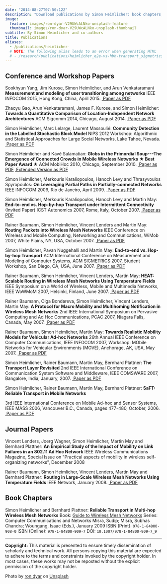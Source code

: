 ```yaml
---
date: "2014-08-27T07:50:12Z"
description: "Download publications by Simon Heimlicher: book chapters, journal, conference and workshop papers"
image:
  feature: images/ron-dyar-V29UWcALNko-unsplash-feature
  thumbnail: images/ron-dyar-V29UWcALNko-unsplash-thumbnail
subtitle: By Simon Heimlicher and co-authors
title: Publications
aliases:
  - /publications/heimlicher-
  # NOTE: The following alias leads to an error when generating HTML
  # - /research/publications/heimlicher_e2e-vs-hbh-transport_sigmetrics07.pdf/1000
---
```


## Conference and Workshop Papers

Sookhyun Yang, Jim Kurose, Simon Heimlicher, and Arun Venkataramani
**Measurement and modeling of user transitioning among networks**
IEEE INFOCOM 2015, Hong Kong, China, April 2015.
[<i class="fa fa-file-pdf"></i>&nbsp;Paper as PDF](/research/publications/yang_network-transitioning_infocom15.pdf)

Zhaoyu Gao, Arun Venkataramani, James F. Kurose, and Simon Heimlicher:
**Towards a Quantitative Comparison of Location-Independent Network
Architectures**   ACM Sigcomm 2014, Chicago, August 2014.
[<i class="fa fa-file-pdf"></i>&nbsp;Paper as PDF](/research/publications/gao_netarch_sigcomm14.pdf)

Simon Heimlicher, Marc Lelarge, Laurent Massoulié:
**Community Detection in the Labelled Stochastic Block Model**
NIPS 2012 Workshop: Algorithmic and Statistical Approaches for Large Social Networks, Lake Tahoe, Nevada.
[<i class="fa fa-file-pdf"></i>&nbsp;Paper as PDF](/research/publications/heimlicher_community-labelled-sbm_nips12.pdf)

Simon Heimlicher and Kavé Salamatian:
**Globs in the Primordial Soup---The Emergence of Connected Crowds in Mobile Wireless Networks**
**★ Best Paper Award ★**
ACM MobiHoc 2010, Chicago, September 2010.
[<i class="fa fa-file-pdf"></i>&nbsp;Paper as PDF](/research/publications/heimlicher_globs_mobihoc10.pdf)
[<i class="fa fa-file-pdf"></i>&nbsp;Extended Version as PDF](/research/publications/heimlicher_globs_mobihoc10-extended.pdf)

Simon Heimlicher, Merkouris Karaliopoulos, Hanoch Levy and Thrasyvoulos Spyropoulos:
**On Leveraging Partial Paths in Partially-connected Networks**
IEEE INFOCOM 2009, Rio de Janeiro, April 2009.
[<i class="fa fa-file-pdf"></i>&nbsp;Paper as PDF](/research/publications/heimlicher_partialpaths_infocom09.pdf)

Simon Heimlicher, Merkouris Karaliopoulos, Hanoch Levy and Martin May:
**End-to-end vs. Hop-by-hop Transport under Intermittent Connectivity** (Invited Paper)
ICST Autonomics 2007, Rome, Italy, October 2007.
[<i class="fa fa-file-pdf"></i>&nbsp;Paper as PDF](/research/publications/heimlicher_e2e-vs-hbh-intermittent_autonomics07.pdf)

Rainer Baumann, Simon Heimlicher, Vincent Lenders and Martin May:
**Routing Packets into Wireless Mesh Networks**
IEEE Conference on Wireless and Mobile Computing, Networking and Communications, WiMob 2007, White Plains, NY, USA, October 2007.
[<i class="fa fa-file-pdf"></i>&nbsp;Paper as PDF](/research/publications/baumann_routing-into-wmn_wimob07.pdf)

Simon Heimlicher, Pavan Nuggehalli and Martin May:
**End-to-end vs. Hop-by-hop Transport**
ACM International Conference on Measurement and Modeling of Computer Systems, ACM SIGMETRICS 2007, Student Workshop, San Diego, CA, USA, June 2007.
[<i class="fa fa-file-pdf"></i>&nbsp;Paper as PDF](/research/publications/heimlicher_e2e-vs-hbh-transport_sigmetrics07.pdf)

Rainer Baumann, Simon Heimlicher, Vincent Lenders, Martin May:
**HEAT: Scalable Routing in Wireless Mesh Networks Using Temperature Fields**
IEEE Symposium on a World of Wireless, Mobile and Multimedia Networks, IEEE WoWMoM 2007, Helsinki, Finland, June 2007.
[<i class="fa fa-file-pdf"></i>&nbsp;Paper as PDF](/research/publications/baumann_heat_wowmom07.pdf)

Rainer Baumann, Olga Bondareva, Simon Heimlicher, Vincent Lenders, Martin May:
**A Protocol for Macro Mobility and Multihoming Notification in Wireless Mesh Networks**
2nd IEEE International Symposium on Pervasive Computing and Ad Hoc Communications, PCAC 2007, Niagara Falls, Canada, May 2007.
[<i class="fa fa-file-pdf"></i>&nbsp;Paper as PDF](/research/publications/baumann_protocol-for-macro-mobility_pcac07.pdf)

Rainer Baumann, Simon Heimlicher, Martin May:
**Towards Realistic Mobility Models for Vehicular Ad-hoc Networks**
26th Annual IEEE Conference on Computer Communications, IEEE INFOCOM 2007, Workshop: MObile Networks for Vehicular Environments (MOVE), Anchorage, AK, USA, May 2007.
[<i class="fa fa-file-pdf"></i>&nbsp;Paper as PDF](/research/publications/baumann_realistic-mobility-models_infocom07.pdf)

Simon Heimlicher, Rainer Baumann, Martin May, Bernhard Plattner:
**The Transport Layer Revisited**
2nd IEEE International Conference on Communication System Software and Middleware, IEEE COMSWARE 2007, Bangalore, India, January, 2007.
[<i class="fa fa-file-pdf"></i>&nbsp;Paper as PDF](/research/publications/heimlicher_transport-layer-revisited_comsware07.pdf)

Simon Heimlicher, Rainer Baumann, Martin May, Bernhard Plattner:
**SaFT: Reliable Transport in Mobile Networks**

3rd IEEE International Conference on Mobile Ad-hoc and Sensor Systems, IEEE MASS 2006, Vancouver B.C., Canada, pages 477-480, October, 2006.
[<i class="fa fa-file-pdf"></i>&nbsp;Paper as PDF](/research/publications/heimlicher_saft_mass06.pdf)

## Journal Papers

Vincent Lenders, Joerg Wagner, Simon Heimlicher, Martin May and Bernhard Plattner:
**An Empirical Study of the Impact of Mobility on Link Failures
in an 802.11 Ad Hoc Network**
IEEE Wireless Communications Magazine, Special Issue on "Practical aspects of mobility in wireless
self-organizing networks", December 2008

Rainer Baumann, Simon Heimlicher, Vincent Lenders, Martin May and Bernhard Plattner:
**Routing in Large-Scale Wireless Mesh Networks Using Temperature Fields**
IEEE Network, January 2008.
[<i class="fa fa-file-pdf"></i>&nbsp;Paper as PDF](/research/publications/baumann_heat_ieeenetwork08.pdf)

## Book Chapters

Simon Heimlicher and Bernhard Plattner:
**Reliable Transport in Multi-hop Wireless Mesh Networks**
Book: [Guide to Wireless Mesh Networks](https://link.springer.com/book/10.1007/978-1-84800-909-7?detailsPage=toc)
Series: Computer Communications and Networks
Misra, Sudip; Misra, Subhas Chandra; Woungang, Isaac (Eds.), January 2009
ISBN (Print): `978-1-84800-908-0`
ISBN (Online): `978-1-84800-909-7`
DOI: `10.1007/978-1-84800-909-7_9`

-----------------------------------------------------------------------

**Copyright:** This material is presented to ensure timely
dissemination of scholarly and technical work. All persons copying this material are
expected to adhere to the terms and constraints invoked by the copyright holder. In most
cases, these works may not be reposted without the explicit permission of the copyright
holder.

Photo by <a href="https://unsplash.com/@prolabprints?utm_source=unsplash&utm_medium=referral&utm_content=creditCopyText">ron dyar</a> on <a href="https://unsplash.com/photos/V29UWcALNko?utm_source=unsplash&utm_medium=referral&utm_content=creditCopyText">Unsplash</a>

